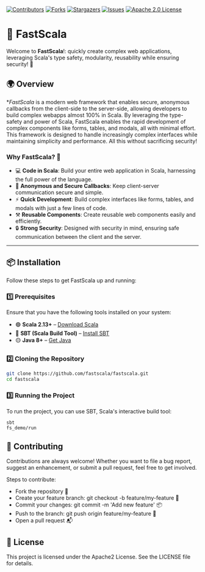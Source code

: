 
[![Contributors][contributors-shield]][contributors-url]
[![Forks][forks-shield]][forks-url]
[![Stargazers][stars-shield]][stars-url]
[![Issues][issues-shield]][issues-url]
[![Apache 2.0 License][license-shield]][license-url]

# 🚀 FastScala

Welcome to **FastScala**!: quickly create complex web applications, leveraging Scala's type safety, modularity, reusability while ensuring security! 🌟

## 🌍 Overview

**FastScala* is a modern web framework that enables secure, anonymous callbacks from the client-side to the server-side, allowing developers to build complex webapps almost 100% in Scala. By leveraging the type-safety and power of Scala, FastScala enables the rapid development of complex components like forms, tables, and modals, all with minimal effort. This framework is designed to handle increasingly complex interfaces while maintaining simplicity and performance. All this without sacrificing security!

### Why FastScala? 🤔

- 💻 **Code in Scala**: Build your entire web application in Scala, harnessing the full power of the language.
- 🔐 **Anonymous and Secure Callbacks**: Keep client-server communication secure and simple.
- ⚡ **Quick Development**: Build complex interfaces like forms, tables, and modals with just a few lines of code.
- ⚒️ **Reusable Components**: Create reusable web components easily and efficiently.
- 🔒 **Strong Security**: Designed with security in mind, ensuring safe communication between the client and the server.

---

## 📦 Installation

Follow these steps to get FastScala up and running:

### 1️⃣ Prerequisites

Ensure that you have the following tools installed on your system:

- 🟢 **Scala 2.13+** – [Download Scala](https://www.scala-lang.org/download/)
- 🔵 **SBT (Scala Build Tool)** – [Install SBT](https://www.scala-sbt.org/download.html)
- 🟡 **Java 8+** – [Get Java](https://www.oracle.com/java/technologies/javase-jdk11-downloads.html)

### 2️⃣ Cloning the Repository

```bash
git clone https://github.com/fastscala/fastscala.git
cd fastscala
```

### 3️⃣ Running the Project
To run the project, you can use SBT, Scala's interactive build tool:
```
sbt
fs_demo/run
```

## 🤝 Contributing
Contributions are always welcome! Whether you want to file a bug report, suggest an enhancement, or submit a pull request, feel free to get involved.


Steps to contribute:
- Fork the repository 🍴
- Create your feature branch: git checkout -b feature/my-feature 🔧
- Commit your changes: git commit -m 'Add new feature' 📦
- Push to the branch: git push origin feature/my-feature 🚀
- Open a pull request 📬


## 📜 License
This project is licensed under the Apache2 License. See the LICENSE file for details.

[contributors-shield]: https://img.shields.io/github/contributors/fastscala/fastscala.svg?style=for-the-badge
[contributors-url]: https://github.com/fastscala/fastscala/graphs/contributors
[forks-shield]: https://img.shields.io/github/forks/fastscala/fastscala.svg?style=for-the-badge
[forks-url]: https://github.com/fastscala/fastscala/network/members
[stars-shield]: https://img.shields.io/github/stars/fastscala/fastscala.svg?style=for-the-badge
[stars-url]: https://github.com/fastscala/fastscala/stargazers
[issues-shield]: https://img.shields.io/github/issues/fastscala/fastscala.svg?style=for-the-badge
[issues-url]: https://github.com/fastscala/fastscala/issues
[license-shield]: https://img.shields.io/github/license/fastscala/fastscala.svg?style=for-the-badge
[license-url]: https://github.com/fastscala/fastscala/blob/master/LICENSE
